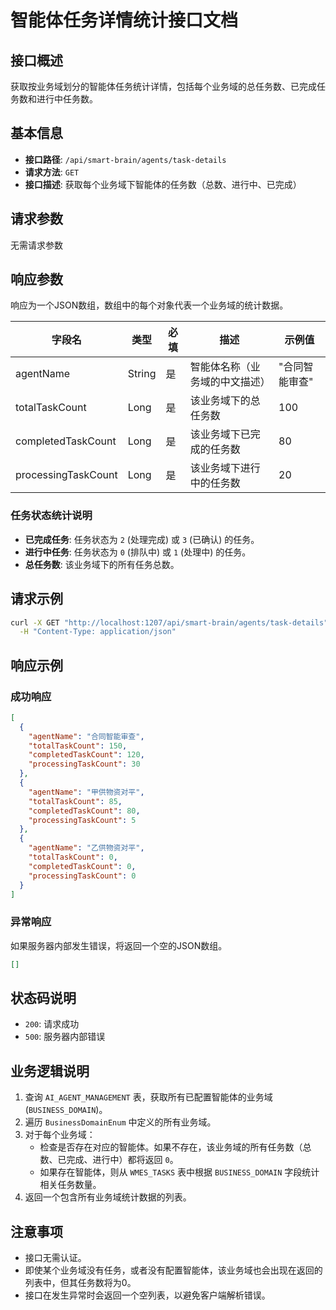 # 智能体任务详情统计接口文档

## 接口概述
获取按业务域划分的智能体任务统计详情，包括每个业务域的总任务数、已完成任务数和进行中任务数。

## 基本信息
- **接口路径**: `/api/smart-brain/agents/task-details`
- **请求方法**: `GET`
- **接口描述**: 获取每个业务域下智能体的任务数（总数、进行中、已完成）

## 请求参数
无需请求参数

## 响应参数
响应为一个JSON数组，数组中的每个对象代表一个业务域的统计数据。

| 字段名 | 类型 | 必填 | 描述 | 示例值 |
|---|---|---|---|---|
| agentName | String | 是 | 智能体名称（业务域的中文描述） | "合同智能审查" |
| totalTaskCount | Long | 是 | 该业务域下的总任务数 | 100 |
| completedTaskCount | Long | 是 | 该业务域下已完成的任务数 | 80 |
| processingTaskCount | Long | 是 | 该业务域下进行中的任务数 | 20 |

### 任务状态统计说明
- **已完成任务**: 任务状态为 `2` (处理完成) 或 `3` (已确认) 的任务。
- **进行中任务**: 任务状态为 `0` (排队中) 或 `1` (处理中) 的任务。
- **总任务数**: 该业务域下的所有任务总数。

## 请求示例

```bash
curl -X GET "http://localhost:1207/api/smart-brain/agents/task-details" \
  -H "Content-Type: application/json"
```

## 响应示例

### 成功响应
```json
[
  {
    "agentName": "合同智能审查",
    "totalTaskCount": 150,
    "completedTaskCount": 120,
    "processingTaskCount": 30
  },
  {
    "agentName": "甲供物资对平",
    "totalTaskCount": 85,
    "completedTaskCount": 80,
    "processingTaskCount": 5
  },
  {
    "agentName": "乙供物资对平",
    "totalTaskCount": 0,
    "completedTaskCount": 0,
    "processingTaskCount": 0
  }
]
```

### 异常响应
如果服务器内部发生错误，将返回一个空的JSON数组。
```json
[]
```

## 状态码说明
- `200`: 请求成功
- `500`: 服务器内部错误

## 业务逻辑说明
1.  查询 `AI_AGENT_MANAGEMENT` 表，获取所有已配置智能体的业务域 (`BUSINESS_DOMAIN`)。
2.  遍历 `BusinessDomainEnum` 中定义的所有业务域。
3.  对于每个业务域：
    -   检查是否存在对应的智能体。如果不存在，该业务域的所有任务数（总数、已完成、进行中）都将返回 `0`。
    -   如果存在智能体，则从 `WMES_TASKS` 表中根据 `BUSINESS_DOMAIN` 字段统计相关任务数量。
4.  返回一个包含所有业务域统计数据的列表。

## 注意事项
- 接口无需认证。
- 即使某个业务域没有任务，或者没有配置智能体，该业务域也会出现在返回的列表中，但其任务数将为0。
- 接口在发生异常时会返回一个空列表，以避免客户端解析错误。
